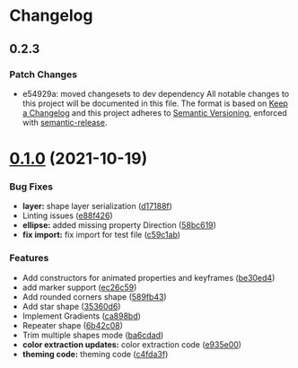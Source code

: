 # Changelog

## 0.2.3

### Patch Changes

- e54929a: moved changesets to dev dependency All notable changes to this project will be documented in this file. The
  format is based on [Keep a Changelog](https://keepachangelog.com/en/1.0.0/) and this project adheres to
  [Semantic Versioning](https://semver.org/spec/v2.0.0.html), enforced with
  [semantic-release](https://github.com/semantic-release/semantic-release).

# [0.1.0](https://github.com/LottieFiles/lottie-js/compare/v0.0.14...v0.1.0) (2021-10-19)

### Bug Fixes

- **layer:** shape layer serialization
  ([d17188f](https://github.com/LottieFiles/lottie-js/commit/d17188f088dd36d3d0a82150766b0d2ee0fed45f))
- Linting issues ([e88f426](https://github.com/LottieFiles/lottie-js/commit/e88f4269d224f2a09308b3c805854e1572829e22))
- **ellipse:** added missing property Direction
  ([58bc619](https://github.com/LottieFiles/lottie-js/commit/58bc61945912330ba649f68b58ef2dc4f54f5cc4))
- **fix import:** fix import for test file
  ([c59c1ab](https://github.com/LottieFiles/lottie-js/commit/c59c1abe6f14c630f539f74971842da1463e6d32))

### Features

- Add constructors for animated properties and keyframes
  ([be30ed4](https://github.com/LottieFiles/lottie-js/commit/be30ed4efc4253f3af91a26f816030fb0a7b87db))
- add marker support
  ([ec26c59](https://github.com/LottieFiles/lottie-js/commit/ec26c59e9aa12ece5d6ec190ab7eb9b062a8fcec))
- Add rounded corners shape
  ([589fb43](https://github.com/LottieFiles/lottie-js/commit/589fb43980d99bd6cc2383a364de754bde045218))
- Add star shape ([35360d6](https://github.com/LottieFiles/lottie-js/commit/35360d62d716c2c610a0bd8afdd68c24938f93e7))
- Implement Gradients
  ([ca898bd](https://github.com/LottieFiles/lottie-js/commit/ca898bd86f3fa2a7449d221e043c3d3ea5e8e9d0))
- Repeater shape ([6b42c08](https://github.com/LottieFiles/lottie-js/commit/6b42c08bb8fef12388bed8aefc4edd2fc9e60b38))
- Trim multiple shapes mode
  ([ba6cdad](https://github.com/LottieFiles/lottie-js/commit/ba6cdadac03f044b4d70fe059b1669a227ebd424))
- **color extraction updates:** color extraction code
  ([e935e00](https://github.com/LottieFiles/lottie-js/commit/e935e0049c8d80296d586b7fab4c10e29efe5b73))
- **theming code:** theming code
  ([c4fda3f](https://github.com/LottieFiles/lottie-js/commit/c4fda3f83f508fb714667f331204b12162e265e7))
